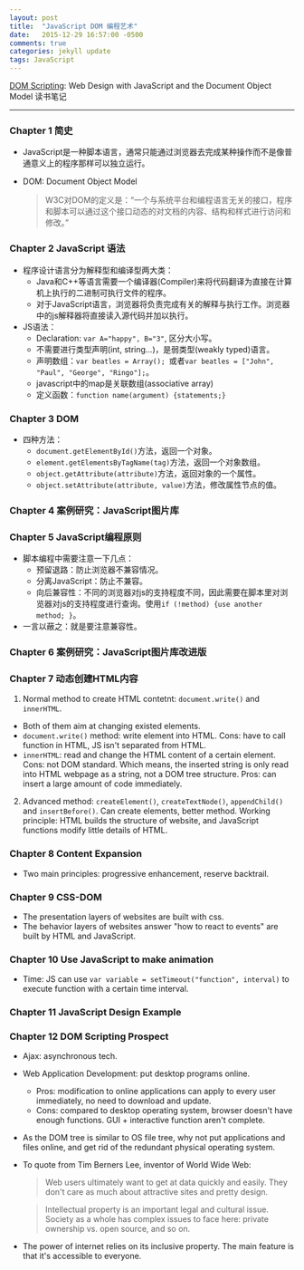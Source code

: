 ```yaml
---
layout: post
title:  "JavaScript DOM 编程艺术"
date:   2015-12-29 16:57:00 -0500
comments: true
categories: jekyll update
tags: JavaScript
---
```


[DOM Scripting](http://www.amazon.com/DOM-Scripting-Design-JavaScript-Document/dp/1430233893): Web Design with JavaScript and the Document Object Model 读书笔记

---

### Chapter 1 简史
- JavaScript是一种脚本语言，通常只能通过浏览器去完成某种操作而不是像普通意义上的程序那样可以独立运行。
- DOM: Document Object Model
  
  > W3C对DOM的定义是：“一个与系统平台和编程语言无关的接口，程序和脚本可以通过这个接口动态的对文档的内容、结构和样式进行访问和修改。”

### Chapter 2 JavaScript 语法
- 程序设计语言分为解释型和编译型两大类：
  - Java和C++等语言需要一个编译器(Compiler)来将代码翻译为直接在计算机上执行的二进制可执行文件的程序。
  - 对于JavaScript语言，浏览器将负责完成有关的解释与执行工作。浏览器中的js解释器将直接读入源代码并加以执行。
- JS语法：
  - Declaration: `var A="happy", B="3"`, 区分大小写。
  - 不需要进行类型声明(int, string...)，是弱类型(weakly typed)语言。
  - 声明数组：`var beatles = Array(); `或者`var beatles = ["John", "Paul", "George", "Ringo"];`。
  - javascript中的map是关联数组(associative array)
  - 定义函数：`function name(argument) {statements;}`

### Chapter 3 DOM
- 四种方法：
  - `document.getElementById()`方法，返回一个对象。
  - `element.getElementsByTagName(tag)`方法，返回一个对象数组。
  - `object.getAttribute(attribute)`方法，返回对象的一个属性。
  - `object.setAttribute(attribute, value)`方法，修改属性节点的值。

### Chapter 4 案例研究：JavaScript图片库

### Chapter 5 JavaScript编程原则
- 脚本编程中需要注意一下几点：
  - 预留退路：防止浏览器不兼容情况。
  - 分离JavaScript：防止不兼容。
  - 向后兼容性：不同的浏览器对js的支持程度不同，因此需要在脚本里对浏览器对js的支持程度进行查询。使用`if (!method) {use another method; }`。
- 一言以蔽之：就是要注意兼容性。

### Chapter 6 案例研究：JavaScript图片库改进版

### Chapter 7 动态创建HTML内容
1. Normal method to create HTML contetnt: `document.write()` and `innerHTML`. 
  - Both of them aim at changing existed elements.
  - `document.write()` method: write element into HTML. Cons: have to call function in HTML, JS isn't separated from HTML.
  - `innerHTML`: read and change the HTML content of a certain element. Cons: not DOM standard. Which means, the inserted string is only read into HTML webpage as a string, not a DOM tree structure. Pros: can insert a large amount of code immediately.
2. Advanced method: `createElement()`, `createTextNode()`, `appendChild()` and `insertBefore()`. Can create elements, better method. Working principle: HTML builds the structure of website, and JavaScript functions modify little details of HTML. 

### Chapter 8 Content Expansion
- Two main principles: progressive enhancement, reserve backtrail.

### Chapter 9 CSS-DOM
- The presentation layers of websites are built with css.
- The behavior layers of websites answer "how to react to events" are built by HTML and JavaScript.

### Chapter 10 Use JavaScript to make animation
- Time: JS can use `var variable = setTimeout("function", interval)` to execute function with a certain time interval.

### Chapter 11 JavaScript Design Example

### Chapter 12 DOM Scripting Prospect
- Ajax: asynchronous tech.
- Web Application Development: put desktop programs online. 
  - Pros: modification to online applications can apply to every user immediately, no need to download and update.
  - Cons: compared to desktop operating system, browser doesn't have enough functions. GUI + interactive function aren't complete.
- As the DOM tree is similar to OS file tree, why not put applications and files online, and get rid of the redundant physical operating system.
- To quote from Tim Berners Lee, inventor of World Wide Web:
  
  > Web users ultimately want to get at data quickly and easily. They don't care as much about attractive sites and pretty design.
 
  > Intellectual property is an important legal and cultural issue. Society as a whole has complex issues to face here: private ownership vs. open source, and so on.

- The power of internet relies on its inclusive property. The main feature is that it's accessible to everyone.
